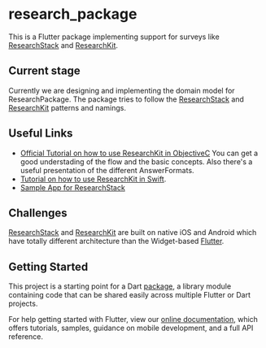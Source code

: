 # research_package

This is a Flutter package implementing support for surveys like [ResearchStack](http://researchstack.org/) and [ResearchKit](http://researchkit.org/).

## Current stage

Currently we are designing and implementing the domain model for ResearchPackage.
The package tries to follow the [ResearchStack](http://researchstack.org/) and [ResearchKit](http://researchkit.org/) patterns and namings.


## Useful Links

- [Official Tutorial on how to use ResearchKit in ObjectiveC](http://researchkit.org/docs/docs/Survey/CreatingSurveys.html) 
You can get a good understading of the flow and the basic concepts.
Also there's a useful presentation of the different AnswerFormats.
- [Tutorial on how to use ResearchKit in Swift](https://www.raywenderlich.com/1820-researchkit-tutorial-with-swift-getting-started).
- [Sample App for ResearchStack](https://github.com/ResearchStack/SampleApp)

## Challenges

[ResearchStack](http://researchstack.org/) and [ResearchKit](http://researchkit.org/) are built on native iOS and Android which have totally different architecture than the Widget-based [Flutter](flutter.io).


## Getting Started

This project is a starting point for a Dart
[package](https://flutter.io/developing-packages/),
a library module containing code that can be shared easily across
multiple Flutter or Dart projects.

For help getting started with Flutter, view our 
[online documentation](https://flutter.io/docs), which offers tutorials, 
samples, guidance on mobile development, and a full API reference.
